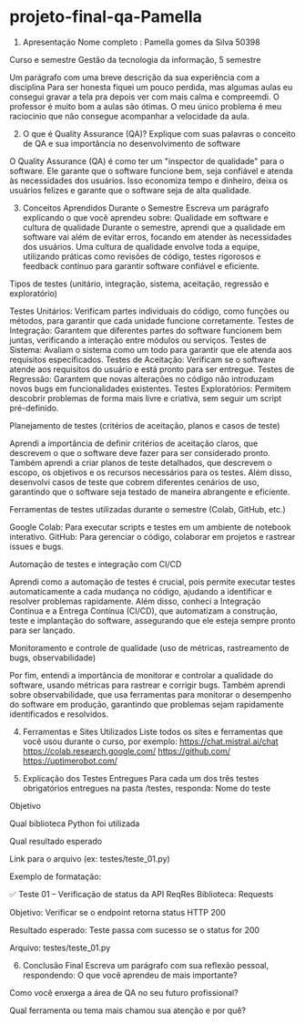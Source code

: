# projeto-final-qa-Pamella

1. Apresentação
Nome completo : Pamella gomes da Silva 50398


Curso e semestre
Gestão da tecnologia da informação, 5 semestre

Um parágrafo com uma breve descrição da sua experiência com a disciplina
Para ser honesta fiquei um pouco perdida, mas algumas aulas eu consegui gravar a tela pra depois ver com mais calma e compreemdi. O professor é muito bom a aulas são ótimas. O meu único problema é meu raciocinio que não consegue acompanhar a velocidade da aula. 



2. O que é Quality Assurance (QA)?
Explique com suas palavras o conceito de QA e sua importância no desenvolvimento de software

O Quality Assurance (QA) é como ter um "inspector de qualidade" para o software. Ele garante que o software funcione bem, seja confiável e atenda às necessidades dos usuários. Isso economiza tempo e dinheiro, deixa os usuários felizes e garante que o software seja de alta qualidade.


3. Conceitos Aprendidos Durante o Semestre
Escreva um parágrafo explicando o que você aprendeu sobre:
Qualidade em software e cultura de qualidade
Durante o semestre, aprendi que a qualidade em software vai além de evitar erros, focando em atender às necessidades dos usuários. Uma cultura de qualidade envolve toda a equipe, utilizando práticas como revisões de código, testes rigorosos e feedback contínuo para garantir software confiável e eficiente.

Tipos de testes (unitário, integração, sistema, aceitação, regressão e exploratório)

Testes Unitários: Verificam partes individuais do código, como funções ou métodos, para garantir que cada unidade funcione corretamente.
Testes de Integração: Garantem que diferentes partes do software funcionem bem juntas, verificando a interação entre módulos ou serviços.
Testes de Sistema: Avaliam o sistema como um todo para garantir que ele atenda aos requisitos especificados.
Testes de Aceitação: Verificam se o software atende aos requisitos do usuário e está pronto para ser entregue.
Testes de Regressão: Garantem que novas alterações no código não introduzam novos bugs em funcionalidades existentes.
Testes Exploratórios: Permitem descobrir problemas de forma mais livre e criativa, sem seguir um script pré-definido.

Planejamento de testes (critérios de aceitação, planos e casos de teste)

Aprendi a importância de definir critérios de aceitação claros, que descrevem o que o software deve fazer para ser considerado pronto. Também aprendi a criar planos de teste detalhados, que descrevem o escopo, os objetivos e os recursos necessários para os testes. Além disso, desenvolvi casos de teste que cobrem diferentes cenários de uso, garantindo que o software seja testado de maneira abrangente e eficiente.

Ferramentas de testes utilizadas durante o semestre (Colab, GitHub, etc.)

Google Colab: Para executar scripts e testes em um ambiente de notebook interativo.
GitHub: Para gerenciar o código, colaborar em projetos e rastrear issues e bugs.

Automação de testes e integração com CI/CD

Aprendi como a automação de testes é crucial, pois permite executar testes automaticamente a cada mudança no código, ajudando a identificar e resolver problemas rapidamente. Além disso, conheci a Integração Contínua e a Entrega Contínua (CI/CD), que automatizam a construção, teste e implantação do software, assegurando que ele esteja sempre pronto para ser lançado.

Monitoramento e controle de qualidade (uso de métricas, rastreamento de bugs, observabilidade)

Por fim, entendi a importância de monitorar e controlar a qualidade do software, usando métricas para rastrear e corrigir bugs. Também aprendi sobre observabilidade, que usa ferramentas para monitorar o desempenho do software em produção, garantindo que problemas sejam rapidamente identificados e resolvidos.

4. Ferramentas e Sites Utilizados
Liste todos os sites e ferramentas que você usou durante o curso, por exemplo:
https://chat.mistral.ai/chat
https://colab.research.google.com/ 
https://github.com/
https://uptimerobot.com/


5. Explicação dos Testes Entregues
Para cada um dos três testes obrigatórios entregues na pasta /testes, responda:
Nome do teste


Objetivo


Qual biblioteca Python foi utilizada


Qual resultado esperado


Link para o arquivo (ex: testes/teste_01.py)


Exemplo de formatação:

✅ Teste 01 – Verificação de status da API ReqRes
Biblioteca: Requests


Objetivo: Verificar se o endpoint retorna status HTTP 200


Resultado esperado: Teste passa com sucesso se o status for 200


Arquivo: testes/teste_01.py



6. Conclusão Final
Escreva um parágrafo com sua reflexão pessoal, respondendo:
O que você aprendeu de mais importante?


Como você enxerga a área de QA no seu futuro profissional?


Qual ferramenta ou tema mais chamou sua atenção e por quê?
